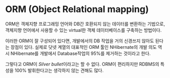 # ORM (Object Relational mapping)

ORM은 객체지향 프로그래밍 언어와 DB간 호환되지 않는 데이터를 변환하는 기법으로, 객체지향 언어에서 사용할 수 있는 virtual한 객체 데이터베이스를 구축하는 방법이다.

이러한 ORM이 잘 구성되어 있다면, 개발에서의 DB 작업을 거의 신경쓰지 않아도 된다는 장점이 있다. 실제로 닷넷 계열의 대표적인 ORM 툴인 NHibernate의 개발 의도 역시 NHibernate를 개발에서 Database작업의 95%를 제거하는 것이라고 한다.

그렇다고 ORM이 *Silver bullet*이라고는 할 수 없다. ORM이 편리하지만 RDBMS의 특성을 100% 발휘한다고는 생각하지 않는 견해도 많다.
